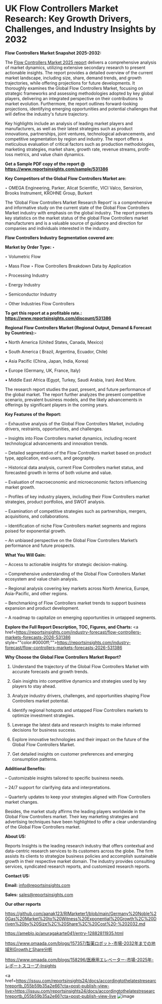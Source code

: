 # UK Flow Controllers Market Research: Key Growth Drivers, Challenges, and Industry Insights by 2032

<strong>Flow Controllers Market Snapshot 2025-2032:</strong>

The <a href=https://www.reportsinsights.com/sample/531386>Flow Controllers Market 2025 report</a> delivers a comprehensive analysis of market dynamics, utilizing extensive secondary research to present actionable insights. The report provides a detailed overview of the current market landscape, including size, share, demand trends, and growth trajectories, while offering projections for future developments. It thoroughly examines the Global Flow Controllers Market, focusing on strategic frameworks and assessing methodologies adopted by key global players, delivering an integrated perspective on their contributions to market evolution. Furthermore, the report outlines forward-looking projections, identifying emerging opportunities and potential challenges that will define the industry's future trajectory.

Key highlights include an analysis of leading market players and manufacturers, as well as their latest strategies such as product innovations, partnerships, joint ventures, technological advancements, and competitive segmentation by region and industry. The report offers a meticulous evaluation of critical factors such as production methodologies, marketing strategies, market share, growth rate, revenue streams, profit-loss metrics, and value chain dynamics.

<strong>Get a Sample PDF copy of the report @ <a href=https://www.reportsinsights.com/sample/531386 style=color:#0000ff;>https://www.reportsinsights.com/sample/531386</a></strong>

<strong>Key Competitors of the Global Flow Controllers Market are:</strong>

‣ OMEGA Engineering, Parker, Alicat Scientific, VICI Valco, Sensirion, Brooks Instrument, KROHNE Group, Burkert

The ‘Global Flow Controllers Market Research Report’ is a comprehensive and informative study on the current state of the Global Flow Controllers Market industry with emphasis on the global industry. The report presents key statistics on the market status of the global Flow Controllers market manufacturers and is a valuable source of guidance and direction for companies and individuals interested in the industry.

<strong>Flow Controllers Industry Segmentation covered are:</strong>

<strong>Market by Order Type: </strong>
‣ 

‣ Volumetric Flow

‣ Mass Flow
‣ Flow Controllers Breakdown Data by Application

‣ Processing Industry

‣ Energy Industry

‣ Semiconductor Industry

‣ Other Industries
Flow Controllers

<strong>To get this report at a profitable rate.: <a href=https://www.reportsinsights.com/discount/531386 style=color:#0000ff;>https://www.reportsinsights.com/discount/531386</a></strong>

<strong>Regional Flow Controllers Market (Regional Output, Demand &amp; Forecast by Countries):-</strong>

• North America (United States, Canada, Mexico)

• South America ( Brazil, Argentina, Ecuador, Chile)

• Asia Pacific (China, Japan, India, Korea)

• Europe (Germany, UK, France, Italy)

• Middle East Africa (Egypt, Turkey, Saudi Arabia, Iran) And More.

The research report studies the past, present, and future performance of the global market. The report further analyzes the present competitive scenario, prevalent business models, and the likely advancements in offerings by significant players in the coming years.

<strong>Key Features of the Report:</strong>

– Exhaustive analysis of the Global Flow Controllers Market, including drivers, restraints, opportunities, and challenges.

– Insights into Flow Controllers market dynamics, including recent technological advancements and innovation trends.

– Detailed segmentation of the Flow Controllers market based on product type, application, end-users, and geography.

– Historical data analysis, current Flow Controllers market status, and forecasted growth in terms of both volume and value.

– Evaluation of macroeconomic and microeconomic factors influencing market growth.

– Profiles of key industry players, including their Flow Controllers market strategies, product portfolios, and SWOT analysis.

– Examination of competitive strategies such as partnerships, mergers, acquisitions, and collaborations.

– Identification of niche Flow Controllers market segments and regions poised for exponential growth.

– An unbiased perspective on the Global Flow Controllers Market’s performance and future prospects.

<strong>What You Will Gain:</strong>

– Access to actionable insights for strategic decision-making.

– Comprehensive understanding of the Global Flow Controllers Market ecosystem and value chain analysis.

– Regional analysis covering key markets across North America, Europe, Asia-Pacific, and other regions.

– Benchmarking of Flow Controllers market trends to support business expansion and product development.

– A roadmap to capitalize on emerging opportunities in untapped segments.

<strong>Explore the Full Report Description, TOC, Figures, and Charts:</strong>
<a href=https://reportsinsights.com/industry-forecast/flow-controllers-markets-forecasts-2026-531386 style=""color:#0000ff;"">https://reportsinsights.com/industry-forecast/flow-controllers-markets-forecasts-2026-531386</a>

<strong>Why Choose the Global Flow Controllers Market Report?</strong>

1. Understand the trajectory of the Global Flow Controllers Market with accurate forecasts and growth trends.

2. Gain insights into competitive dynamics and strategies used by key players to stay ahead.

3. Analyze industry drivers, challenges, and opportunities shaping Flow Controllers market potential.

4. Identify regional hotspots and untapped Flow Controllers markets to optimize investment strategies.

5. Leverage the latest data and research insights to make informed decisions for business success.

6. Explore innovative technologies and their impact on the future of the Global Flow Controllers Market.

7. Get detailed insights on customer preferences and emerging consumption patterns.

<strong>Additional Benefits:</strong>

– Customizable insights tailored to specific business needs.

– 24/7 support for clarifying data and interpretations.

– Quarterly updates to keep your strategies aligned with Flow Controllers market changes.

Besides, the market study affirms the leading players worldwide in the Global Flow Controllers market. Their key marketing strategies and advertising techniques have been highlighted to offer a clear understanding of the Global Flow Controllers market.

<strong><strong>About US</strong>:</strong>

Reports Insights is the leading research industry that offers contextual and data-centric research services to its customers across the globe. The firm assists its clients to strategize business policies and accomplish sustainable growth in their respective market domain. The industry provides consulting services, syndicated research reports, and customized research reports.

<strong>Contact US:</strong>

<p class=><b>Email:</b> <a href=mailto:info@reportsinsights.com>info@reportsinsights.com</a></p>
<p class=><b>Sales:</b> <a href=mailto:sales@reportsinsights.com>sales@reportsinsights.com</a></p>

<strong>Our other reports</strong>

<a href=https://github.com/aanak123/RIMarketer1/blob/main/Germany%20Noble%20Gas%20Market%20to%20Witness%20Exponential%20Growth%2C%20Driven%20by%20Size%2C%20Share%2C%20Cost%20-%202032.md>https://github.com/aanak123/RIMarketer1/blob/main/Germany%20Noble%20Gas%20Market%20to%20Witness%20Exponential%20Growth%2C%20Driven%20by%20Size%2C%20Share%2C%20Cost%20-%202032.md</a>

<a href=https://ameblo.jp/anuragakarte041/entry-12882811935.html>https://ameblo.jp/anuragakarte041/entry-12882811935.html</a>

<a href=https://www.omaada.com/blogs/157357/製薬ロボット-市場-2032年までの地域別GrowthとShare分析>https://www.omaada.com/blogs/157357/製薬ロボット-市場-2032年までの地域別GrowthとShare分析</a>

<a href=https://www.omaada.com/blogs/158296/医療用エレベーター-市場-2025年-レポートスコープ-Insights>https://www.omaada.com/blogs/158296/医療用エレベーター-市場-2025年-レポートスコープ-Insights</a>

<a href=https://issuu.com/reportsinsights24/docs/accordingtothelatestresearchreportb_055b59b35a2e66?cta=post-publish-view-live>https://issuu.com/reportsinsights24/docs/accordingtothelatestresearchreportb_055b59b35a2e66?cta=post-publish-view-live</a>
![image](https://github.com/user-attachments/assets/8cb46ed8-62ab-4793-a8d1-91595f9e0abc)
